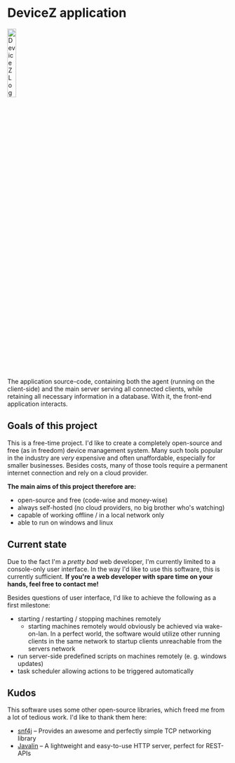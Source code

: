 # DeviceZ application

<img src="https://devicez.de/assets/img/logo.png" width=20% height=20% alt="DeviceZ Logo">

The application source-code, containing both the agent (running on the client-side) and the main server serving all
connected clients, while retaining all necessary information in a database. With it, the front-end application
interacts.

## Goals of this project

This is a free-time project. I'd like to create a completely open-source and free (as in freedom) device management
system. Many such tools popular in the industry are *very* expensive and often unaffordable, especially for smaller
businesses. Besides costs, many of those tools require a permanent internet connection and rely on a cloud provider.

**The main aims of this project therefore are:**

- open-source and free (code-wise and money-wise)
- always self-hosted (no cloud providers, no big brother who's watching)
- capable of working offline / in a local network only
- able to run on windows and linux

## Current state

Due to the fact I'm a *pretty bad* web developer, I'm currently limited to a console-only user interface. In the way I'd
like to use this software, this is currently sufficient. **If you're a web developer with spare time on your hands, feel
free to contact me!**

Besides questions of user interface, I'd like to achieve the following as a first milestone:

- starting / restarting / stopping machines remotely
    - starting machines remotely would obviously be achieved via wake-on-lan. In a perfect world, the software would
      utilize other running clients in the same network to startup clients unreachable from the servers network
- run server-side predefined scripts on machines remotely (e. g. windows updates)
- task scheduler allowing actions to be triggered automatically

## Kudos

This software uses some other open-source libraries, which freed me from a lot of tedious work. I'd like to thank them
here:

- [snf4j](https://github.com/snf4j/snf4j) – Provides an awesome and perfectly simple TCP networking library
- [Javalin](https://github.com/javalin/javalin) – A lightweight and easy-to-use HTTP server, perfect for REST-APIs